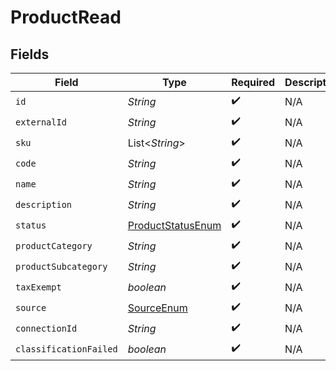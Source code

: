 # ProductRead


## Fields

| Field                                                             | Type                                                              | Required                                                          | Description                                                       |
| ----------------------------------------------------------------- | ----------------------------------------------------------------- | ----------------------------------------------------------------- | ----------------------------------------------------------------- |
| `id`                                                              | *String*                                                          | :heavy_check_mark:                                                | N/A                                                               |
| `externalId`                                                      | *String*                                                          | :heavy_check_mark:                                                | N/A                                                               |
| `sku`                                                             | List\<*String*>                                                   | :heavy_check_mark:                                                | N/A                                                               |
| `code`                                                            | *String*                                                          | :heavy_check_mark:                                                | N/A                                                               |
| `name`                                                            | *String*                                                          | :heavy_check_mark:                                                | N/A                                                               |
| `description`                                                     | *String*                                                          | :heavy_check_mark:                                                | N/A                                                               |
| `status`                                                          | [ProductStatusEnum](../../models/components/ProductStatusEnum.md) | :heavy_check_mark:                                                | N/A                                                               |
| `productCategory`                                                 | *String*                                                          | :heavy_check_mark:                                                | N/A                                                               |
| `productSubcategory`                                              | *String*                                                          | :heavy_check_mark:                                                | N/A                                                               |
| `taxExempt`                                                       | *boolean*                                                         | :heavy_check_mark:                                                | N/A                                                               |
| `source`                                                          | [SourceEnum](../../models/components/SourceEnum.md)               | :heavy_check_mark:                                                | N/A                                                               |
| `connectionId`                                                    | *String*                                                          | :heavy_check_mark:                                                | N/A                                                               |
| `classificationFailed`                                            | *boolean*                                                         | :heavy_check_mark:                                                | N/A                                                               |